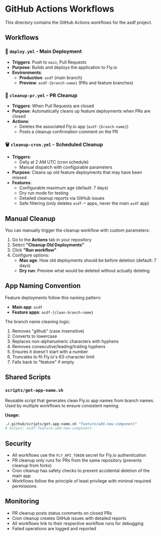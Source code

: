 # GitHub Actions Workflows

This directory contains the GitHub Actions workflows for the asdf project.

## Workflows

### 🚀 `deploy.yml` - Main Deployment
- **Triggers**: Push to `main`, Pull Requests
- **Purpose**: Builds and deploys the application to Fly.io
- **Environments**:
  - **Production**: `asdf` (main branch)
  - **Preview**: `asdf-{branch-name}` (PRs and feature branches)

### 🧹 `cleanup-pr.yml` - PR Cleanup
- **Triggers**: When Pull Requests are closed
- **Purpose**: Automatically cleans up feature deployments when PRs are closed
- **Actions**:
  - Deletes the associated Fly.io app (`asdf-{branch-name}`)
  - Posts a cleanup confirmation comment on the PR

### 🗑️ `cleanup-cron.yml` - Scheduled Cleanup
- **Triggers**: 
  - Daily at 2 AM UTC (cron schedule)
  - Manual dispatch with configurable parameters
- **Purpose**: Cleans up old feature deployments that may have been missed
- **Features**:
  - Configurable maximum age (default: 7 days)
  - Dry run mode for testing
  - Detailed cleanup reports via GitHub issues
  - Safe filtering (only deletes `asdf-*` apps, never the main `asdf` app)

## Manual Cleanup

You can manually trigger the cleanup workflow with custom parameters:

1. Go to the **Actions** tab in your repository
2. Select **"Cleanup Old Deployments"**
3. Click **"Run workflow"**
4. Configure options:
   - **Max age**: How old deployments should be before deletion (default: 7 days)
   - **Dry run**: Preview what would be deleted without actually deleting

## App Naming Convention

Feature deployments follow this naming pattern:
- **Main app**: `asdf`
- **Feature apps**: `asdf-{clean-branch-name}`

The branch name cleaning logic:
1. Removes "github" (case insensitive)
2. Converts to lowercase
3. Replaces non-alphanumeric characters with hyphens
4. Removes consecutive/leading/trailing hyphens
5. Ensures it doesn't start with a number
6. Truncates to fit Fly.io's 63-character limit
7. Falls back to "feature" if empty

## Shared Scripts

### `scripts/get-app-name.sh`
Reusable script that generates clean Fly.io app names from branch names. Used by multiple workflows to ensure consistent naming.

**Usage:**
```bash
./.github/scripts/get-app-name.sh "feature/add-new-component"
# Output: asdf-feature-add-new-component
```

## Security

- All workflows use the `FLY_API_TOKEN` secret for Fly.io authentication
- PR cleanup only runs for PRs from the same repository (prevents cleanup from forks)
- Cron cleanup has safety checks to prevent accidental deletion of the main app
- Workflows follow the principle of least privilege with minimal required permissions

## Monitoring

- PR cleanup posts status comments on closed PRs
- Cron cleanup creates GitHub issues with detailed reports
- All workflows link to their respective workflow runs for debugging
- Failed operations are logged and reported